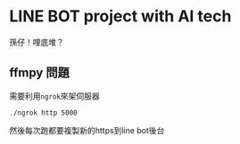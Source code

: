 # LINE BOT project with AI tech

孫仔！哩底堆？

## ffmpy 問題

需要利用`ngrok`來架伺服器

```
./ngrok http 5000
```

然後每次跑都要複製新的https到line bot後台